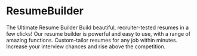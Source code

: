 # ResumeBuilder
The Ultimate Resume Builder
Build beautiful, recruiter-tested resumes in a few clicks! Our resume builder is powerful and easy to use, with a range of amazing functions. Custom-tailor resumes for any job within minutes. Increase your interview chances and rise above the competition.
